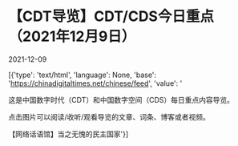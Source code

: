 # 【CDT导览】CDT/CDS今日重点（2021年12月9日）

2021-12-09

[{'type': 'text/html', 'language': None, 'base': 'https://chinadigitaltimes.net/chinese/feed', 'value': '

这是中国数字时代（CDT）和中国数字空间（CDS）每日重点内容导览。



点击图片可以阅读/收听/观看导览的文章、词条、博客或者视频。





<p class="wp-caption-text)

<p class="wp-caption-text)

【网络话语馆】当之无愧的民主国家'}]